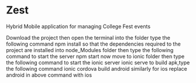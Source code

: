 # Zest
Hybrid Mobile application for managing College Fest events

Download the project then open the terminal into the folder
type the following command
  npm install 
so that the dependencies required to the project are installed into node_Modules folder
then type the following command to start the server
  npm start
now move to ionic folder
then type the following command to start the ionic server
  ionic serve
to build apk,type the following command
  ionic cordova build android
similarly for ios replace android in above command with ios
